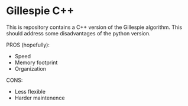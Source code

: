 # Gillespie C++

This is repository contains a C++ version of the Gillespie algorithm. 
This should address some disadvantages of the python version. 

PROS (hopefully): 
+ Speed 
+ Memory footprint 
+ Organization 

CONS: 
- Less flexible 
- Harder maintenence
